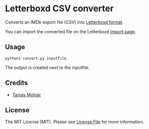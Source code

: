 # Letterboxd CSV converter

Converts an IMDb export file (CSV) into [Letterboxd format](http://letterboxd.com/about/importing-data/).

You can import the converted file on the Letterboxd [import page](http://letterboxd.com/import/).

## Usage

```
python3 convert.py inputfile
```

The output is created next to the inputfile.

## Credits

- [Tamás Molnár][link-author]

## License

The MIT License (MIT). Please see [License File](LICENSE) for more information.

[link-author]: https://github.com/moltam
